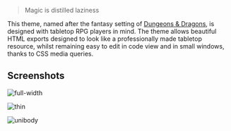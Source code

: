 > Magic is distilled laziness

This theme, named after the fantasy setting of [Dungeons & Dragons](https://www.dndbeyond.com/), is designed with tabletop RPG players in mind. The theme allows beautiful HTML exports designed to look like a professionally made tabletop resource, whilst remaining easy to edit in code view and in small windows, thanks to CSS media queries.

## Screenshots

![full-width](https://github.com/typora/typora-theme-gallery/raw/gh-pages/media/theme/torillic/full.png)

![thin](https://github.com/typora/typora-theme-gallery/raw/gh-pages/media/theme/torillic/thin.png)

![unibody](https://github.com/typora/typora-theme-gallery/raw/gh-pages/media/theme/torillic/code.png)
